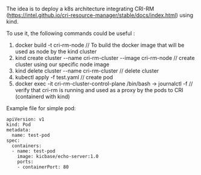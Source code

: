 The idea is to deploy a k8s architecture integrating CRI-RM (https://intel.github.io/cri-resource-manager/stable/docs/index.html) using kind.

To use it, the following commands could be useful :
  1. docker build -t cri-rm-node  // To build the docker image that will be used as node by the kind cluster
  2. kind create cluster --name cri-rm-cluster --image cri-rm-node // create cluster using our specific node image
  3. kind delete cluster --name cri-rm-cluster // delete cluster
  4. kubectl apply -f test.yaml // create pod
  5. docker exec -it cri-rm-cluster-control-plane /bin/bash -> journalctl -f // verify that cri-rm is running and used as a proxy by the pods to CRI (containerd with kind)


Example file for simple pod:
```console
apiVersion: v1
kind: Pod
metadata:
  name: test-pod
spec:
  containers:
  - name: test-pod
    image: kicbase/echo-server:1.0
    ports:
    - containerPort: 80
```
